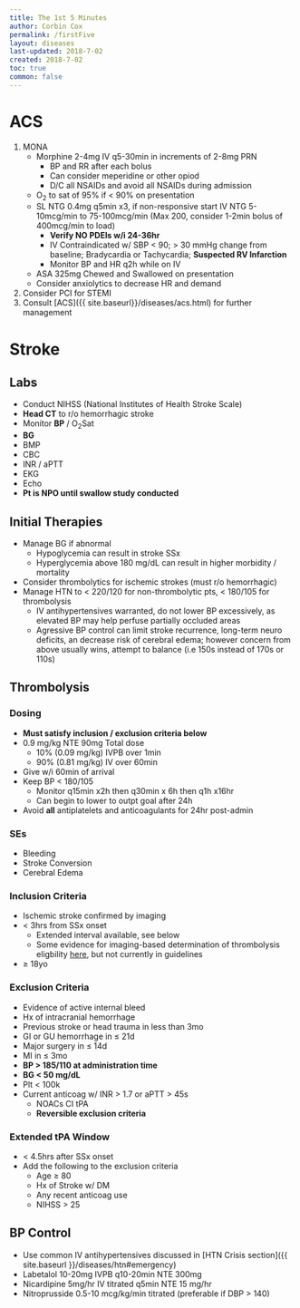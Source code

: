 ```yaml
---
title: The 1st 5 Minutes
author: Corbin Cox
permalink: /firstFive
layout: diseases
last-updated: 2018-7-02
created: 2018-7-02
toc: true
common: false
---
```


# ACS

1. MONA
   * Morphine 2-4mg IV q5-30min in increments of 2-8mg PRN
     * BP and RR after each bolus
     * Can consider meperidine or other opiod
     * D/C all NSAIDs and avoid all NSAIDs during admission
   * O<sub>2</sub> to sat of 95% if &lt; 90% on presentation
   * SL NTG 0.4mg q5min x3, if non-responsive start IV NTG 5-10mcg/min to 75-100mcg/min (Max 200, consider 1-2min bolus of 400mcg/min to load)
     * **Verify NO PDEIs w/i 24-36hr**
     * IV Contraindicated w/ SBP &lt; 90; &gt; 30 mmHg change from baseline; Bradycardia or Tachycardia; **Suspected RV Infarction**
     * Monitor BP and HR q2h while on IV
   * ASA 325mg Chewed and Swallowed on presentation
   * Consider anxiolytics to decrease HR and demand
2. Consider PCI for STEMI
3. Consult [ACS]({{ site.baseurl}}/diseases/acs.html) for further management

# Stroke

## Labs
* Conduct NIHSS (National Institutes of Health Stroke Scale)
* **Head CT** to r/o hemorrhagic stroke
* Monitor **BP** / O<sub>2</sub>Sat
* **BG**
* BMP
* CBC
* INR / aPTT
* EKG
* Echo
* **Pt is NPO until swallow study conducted**

## Initial Therapies
* Manage BG if abnormal
  * Hypoglycemia can result in stroke SSx
  * Hyperglycemia above 180 mg/dL can result in higher morbidity / mortality
* Consider thrombolytics for ischemic strokes (must r/o hemorrhagic)
* Manage HTN to &lt; 220/120 for non-thrombolytic pts, &lt; 180/105 for thrombolysis
  * IV antihypertensives warranted, do not lower BP excessively, as elevated BP may help perfuse partially occluded areas
  * Agressive BP control can limit stroke recurrence, long-term neuro deficits, an decrease risk of cerebral edema; however concern from above usually wins, attempt to balance (i.e 150s instead of 170s or 110s)

## Thrombolysis
### Dosing
* **Must satisfy inclusion / exclusion criteria below**
* 0.9 mg/kg NTE 90mg Total dose
  * 10% (0.09 mg/kg) IVPB over 1min
  * 90% (0.81 mg/kg) IV over 60min
* Give w/i 60min of arrival
* Keep BP &lt; 180/105
  * Monitor q15min x2h then q30min x 6h then q1h x16hr
  * Can begin to lower to outpt goal after 24h
* Avoid **all** antiplatelets and anticoagulants for 24hr post-admin

### SEs
* Bleeding
* Stroke Conversion
* Cerebral Edema

### Inclusion Criteria
* Ischemic stroke confirmed by imaging
* &lt; 3hrs from SSx onset
  * Extended interval available, see below
  * Some evidence for imaging-based determination of thrombolysis eligbility [here](https://www.nejm.org/doi/full/10.1056/NEJMoa1804355), but not currently in guidelines
* &ge; 18yo

### Exclusion Criteria
* Evidence of active internal bleed
* Hx of intracranial hemorrhage
* Previous stroke or head trauma in less than 3mo
* GI or GU hemorrhage in &le; 21d
* Major surgery in &le; 14d
* MI in &le; 3mo
* **BP &gt; 185/110 at administration time**
* **BG &lt; 50 mg/dL**
* Plt &lt; 100k
* Current anticoag w/ INR &gt; 1.7 or aPTT &gt; 45s
  * NOACs CI tPA
  * **Reversible exclusion criteria**

### Extended tPA Window
* &lt; 4.5hrs after SSx onset
* Add the following to the exclusion criteria
  * Age &ge; 80
  * Hx of Stroke w/ DM
  * Any recent anticoag use
  * NIHSS &gt; 25
  
## BP Control
* Use common IV antihypertensives discussed in [HTN Crisis section]({{ site.baseurl }}/diseases/htn#emergency)
* Labetalol 10-20mg IVPB q10-20min NTE 300mg
* Nicardipine 5mg/hr IV titrated q5min NTE 15 mg/hr
* Nitroprusside 0.5-10 mcg/kg/min titrated (preferable if DBP &gt; 140)
